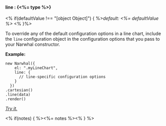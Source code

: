 #### **line** : {<%= type %>}

<% if(defaultValue !== "[object Object]") { %>*default: <%= defaultValue %>* <% }%>

To override any of the default configuration options in a line chart, include the `line` configuration object in the configuration options that you pass to your Narwhal constructor.

**Example:**

	new Narwhal({
	    el: ".myLineChart",
	    line: {
	      // line-specific configuration options
	    }
	  })
	.cartesian()
	.line(data)
	.render()

*[Try it.](http://jsfiddle.net/forio/3xH4P/)*

<% if(notes) { %><%= notes %><% } %>

